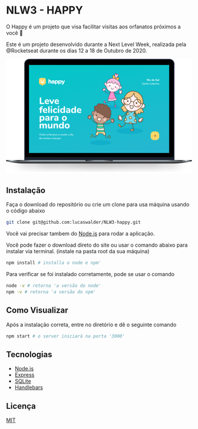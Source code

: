# NLW3 - HAPPY

O Happy é um projeto que visa facilitar visitas aos orfanatos próximos a você 💜

Este é um projeto desenvolvido durante a Next Level Week, realizada pela @Rocketseat durante os dias 12 a 18 de Outubro de 2020.

<img src="/public/images/happy.png">

## Instalação

Faça o download do repositório
ou crie um clone para usa máquina usando o código abaixo

```bash
git clone git@github.com:lucaswalder/NLW3-happy.git
```
Você vai precisar tambem do [Node.js](https://nodejs.org/en/) para rodar a aplicação.

Você pode fazer o download direto do site ou usar o comando abaixo para instalar via terminal. (instale na pasta root da sua máquina)

```bash
npm install # installa o node e npm'
```

Para verificar se foi instalado corretamente, pode se usar o comando

```bash
node -v # retorna 'a versão do node'
npm -v # retorna 'a versão do npm'
```

## Como Visualizar

Após a instalação correta, entre no diretório e dê o seguinte comando

```python
npm start # o server iniciará na porta '3000'
```

## Tecnologias
- [Node.js](https://nodejs.org/en/)
- [Express](https://expressjs.com/pt-br/)
- [SQLite](https://www.sqlite.org/index.html)
- [Handlebars](https://handlebarsjs.com/)


## Licença
[MIT](https://choosealicense.com/licenses/mit/)